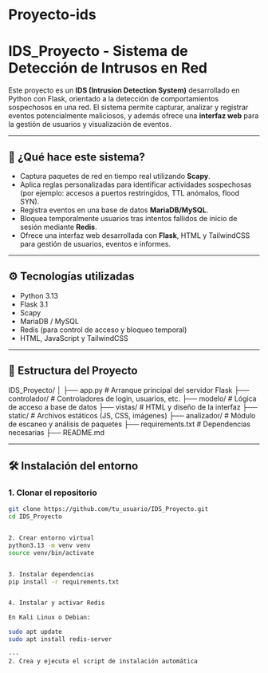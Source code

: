 # Proyecto-ids

# IDS_Proyecto - Sistema de Detección de Intrusos en Red

Este proyecto es un **IDS (Intrusion Detection System)** desarrollado en Python con Flask, orientado a la detección de comportamientos sospechosos en una red. El sistema permite capturar, analizar y registrar eventos potencialmente maliciosos, y además ofrece una **interfaz web** para la gestión de usuarios y visualización de eventos.

---

## 🚀 ¿Qué hace este sistema?

- Captura paquetes de red en tiempo real utilizando **Scapy**.
- Aplica reglas personalizadas para identificar actividades sospechosas (por ejemplo: accesos a puertos restringidos, TTL anómalos, flood SYN).
- Registra eventos en una base de datos **MariaDB/MySQL**.
- Bloquea temporalmente usuarios tras intentos fallidos de inicio de sesión mediante **Redis**.
- Ofrece una interfaz web desarrollada con **Flask**, HTML y TailwindCSS para gestión de usuarios, eventos e informes.

---

## ⚙️ Tecnologías utilizadas

- Python 3.13
- Flask 3.1
- Scapy
- MariaDB / MySQL
- Redis (para control de acceso y bloqueo temporal)
- HTML, JavaScript y TailwindCSS

---

## 🧱 Estructura del Proyecto

IDS_Proyecto/
│
├── app.py # Arranque principal del servidor Flask
├── controlador/ # Controladores de login, usuarios, etc.
├── modelo/ # Lógica de acceso a base de datos
├── vistas/ # HTML y diseño de la interfaz
├── static/ # Archivos estáticos (JS, CSS, imágenes)
├── analizador/ # Módulo de escaneo y análisis de paquetes
├── requirements.txt # Dependencias necesarias
├── README.md 




---

## 🛠️ Instalación del entorno

### 1. Clonar el repositorio
```bash
git clone https://github.com/tu_usuario/IDS_Proyecto.git
cd IDS_Proyecto


2. Crear entorno virtual
python3.13 -m venv venv
source venv/bin/activate


3. Instalar dependencias
pip install -r requirements.txt


4. Instalar y activar Redis

En Kali Linux o Debian:

sudo apt update
sudo apt install redis-server

---
2. Crea y ejecuta el script de instalación automática



